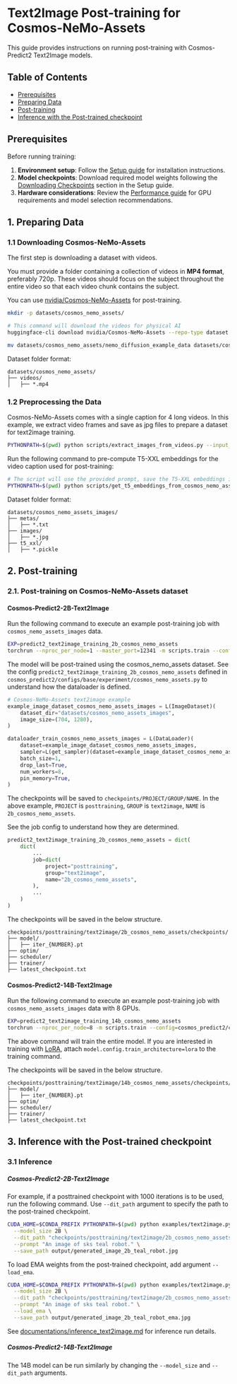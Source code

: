 # Text2Image Post-training for Cosmos-NeMo-Assets

This guide provides instructions on running post-training with Cosmos-Predict2 Text2Image models.

## Table of Contents
- [Prerequisites](#prerequisites)
- [Preparing Data](#1-preparing-data)
- [Post-training](#2-post-training)
- [Inference with the Post-trained checkpoint](#3-inference-with-the-post-trained-checkpoint)

## Prerequisites

Before running training:

1. **Environment setup**: Follow the [Setup guide](setup.md) for installation instructions.
2. **Model checkpoints**: Download required model weights following the [Downloading Checkpoints](setup.md#downloading-checkpoints) section in the Setup guide.
3. **Hardware considerations**: Review the [Performance guide](performance.md) for GPU requirements and model selection recommendations.


## 1. Preparing Data
### 1.1 Downloading Cosmos-NeMo-Assets

The first step is downloading a dataset with videos.

You must provide a folder containing a collection of videos in **MP4 format**, preferably 720p. These videos should focus on the subject throughout the entire video so that each video chunk contains the subject.

You can use [nvidia/Cosmos-NeMo-Assets](https://huggingface.co/datasets/nvidia/Cosmos-NeMo-Assets) for post-training.

```bash
mkdir -p datasets/cosmos_nemo_assets/

# This command will download the videos for physical AI
huggingface-cli download nvidia/Cosmos-NeMo-Assets --repo-type dataset --local-dir datasets/cosmos_nemo_assets/ --include "*.mp4*"

mv datasets/cosmos_nemo_assets/nemo_diffusion_example_data datasets/cosmos_nemo_assets/videos
```

Dataset folder format:
```
datasets/cosmos_nemo_assets/
├── videos/
│   ├── *.mp4
```

### 1.2 Preprocessing the Data

Cosmos-NeMo-Assets comes with a single caption for 4 long videos.
In this example, we extract video frames and save as jpg files to prepare a dataset for text2image training.
```bash
PYTHONPATH=$(pwd) python scripts/extract_images_from_videos.py --input_dataset_dir datasets/cosmos_nemo_assets --output_dataset_dir datasets/cosmos_nemo_assets_images --stride 30
```

Run the following command to pre-compute T5-XXL embeddings for the video caption used for post-training:
```bash
# The script will use the provided prompt, save the T5-XXL embeddings in pickle format.
PYTHONPATH=$(pwd) python scripts/get_t5_embeddings_from_cosmos_nemo_assets.py --dataset_path datasets/cosmos_nemo_assets_images --prompt "An image of sks teal robot." --is_image
```

Dataset folder format:
```
datasets/cosmos_nemo_assets_images/
├── metas/
│   ├── *.txt
├── images/
│   ├── *.jpg
├── t5_xxl/
│   ├── *.pickle
```

## 2. Post-training
### 2.1. Post-training on Cosmos-NeMo-Assets dataset
#### Cosmos-Predict2-2B-Text2Image

Run the following command to execute an example post-training job with `cosmos_nemo_assets_images` data.
```bash
EXP=predict2_text2image_training_2b_cosmos_nemo_assets
torchrun --nproc_per_node=1 --master_port=12341 -m scripts.train --config=cosmos_predict2/configs/base/config.py -- experiment=${EXP}
```

The model will be post-trained using the cosmos_nemo_assets dataset.
See the config `predict2_text2image_training_2b_cosmos_nemo_assets` defined in `cosmos_predict2/configs/base/experiment/cosmos_nemo_assets.py` to understand how the dataloader is defined.
```python
# Cosmos-NeMo-Assets text2image example
example_image_dataset_cosmos_nemo_assets_images = L(ImageDataset)(
    dataset_dir="datasets/cosmos_nemo_assets_images",
    image_size=(704, 1280),
)

dataloader_train_cosmos_nemo_assets_images = L(DataLoader)(
    dataset=example_image_dataset_cosmos_nemo_assets_images,
    sampler=L(get_sampler)(dataset=example_image_dataset_cosmos_nemo_assets_images),
    batch_size=1,
    drop_last=True,
    num_workers=8,
    pin_memory=True,
)
```

The checkpoints will be saved to `checkpoints/PROJECT/GROUP/NAME`.
In the above example, `PROJECT` is `posttraining`, `GROUP` is `text2image`, `NAME` is `2b_cosmos_nemo_assets`.

See the job config to understand how they are determined.
```python
predict2_text2image_training_2b_cosmos_nemo_assets = dict(
    dict(
        ...
        job=dict(
            project="posttraining",
            group="text2image",
            name="2b_cosmos_nemo_assets",
        ),
        ...
    )
)
```

The checkpoints will be saved in the below structure.
```
checkpoints/posttraining/text2image/2b_cosmos_nemo_assets/checkpoints/
├── model/
│   ├── iter_{NUMBER}.pt
├── optim/
├── scheduler/
├── trainer/
├── latest_checkpoint.txt
```

#### Cosmos-Predict2-14B-Text2Image

Run the following command to execute an example post-training job with `cosmos_nemo_assets_images` data with 8 GPUs.

```bash
EXP=predict2_text2image_training_14b_cosmos_nemo_assets
torchrun --nproc_per_node=8 -m scripts.train --config=cosmos_predict2/configs/base/config.py -- experiment=${EXP}
```

The above command will train the entire model. If you are interested in training with [LoRA](https://arxiv.org/abs/2106.09685), attach `model.config.train_architecture=lora` to the training command.

The checkpoints will be saved in the below structure.  
```
checkpoints/posttraining/text2image/14b_cosmos_nemo_assets/checkpoints/
├── model/
│   ├── iter_{NUMBER}.pt
├── optim/
├── scheduler/
├── trainer/
├── latest_checkpoint.txt
```


## 3. Inference with the Post-trained checkpoint
### 3.1 Inference
##### Cosmos-Predict2-2B-Text2Image

For example, if a posttrained checkpoint with 1000 iterations is to be used, run the following command.
Use `--dit_path` argument to specify the path to the post-trained checkpoint.

```bash
CUDA_HOME=$CONDA_PREFIX PYTHONPATH=$(pwd) python examples/text2image.py \
  --model_size 2B \
  --dit_path "checkpoints/posttraining/text2image/2b_cosmos_nemo_assets/checkpoints/model/iter_000001000.pt" \
  --prompt "An image of sks teal robot." \
  --save_path output/generated_image_2b_teal_robot.jpg
```

To load EMA weights from the post-trained checkpoint, add argument `--load_ema`.
```bash
CUDA_HOME=$CONDA_PREFIX PYTHONPATH=$(pwd) python examples/text2image.py \
  --model_size 2B \
  --dit_path "checkpoints/posttraining/text2image/2b_cosmos_nemo_assets/checkpoints/model/iter_000001000.pt" \
  --prompt "An image of sks teal robot." \
  --load_ema \
  --save_path output/generated_image_2b_teal_robot_ema.jpg
```

See [documentations/inference_text2image.md](documentations/inference_text2image.md) for inference run details.

##### Cosmos-Predict2-14B-Text2Image

The 14B model can be run similarly by changing the `--model_size` and `--dit_path` arguments.
